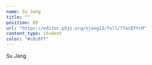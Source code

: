```yaml
---
name: Su Jang
title: ""
position: 09
url: "https://editor.p5js.org/sjang13/full/7focEYYcM"
content_type: student
color: "#c8c8ff"
---
```


Su Jang
